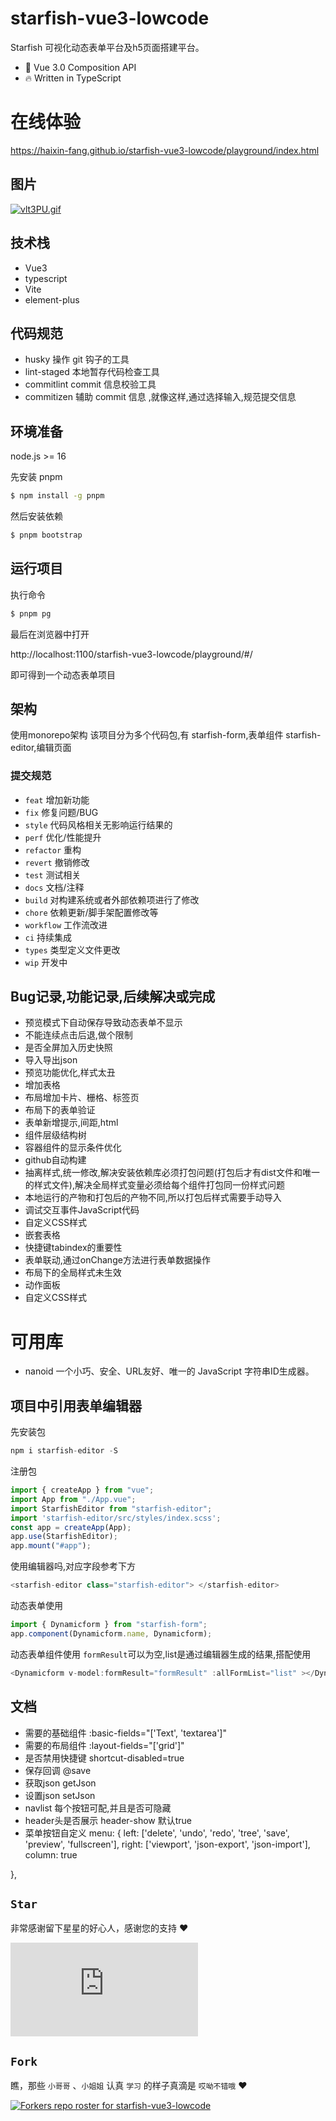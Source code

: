 # starfish-vue3-lowcode
Starfish 可视化动态表单平台及h5页面搭建平台。

* 💪 Vue 3.0 Composition API
* 🔥 Written in TypeScript

# 在线体验

https://haixin-fang.github.io/starfish-vue3-lowcode/playground/index.html

## 图片
[![vlt3PU.gif](https://s1.ax1x.com/2022/08/09/vlt3PU.gif)](https://imgtu.com/i/vlt3PU)

## 技术栈

- Vue3
- typescript
- Vite
- element-plus



## 代码规范
- husky
操作 git 钩子的工具
- lint-staged
本地暂存代码检查工具
- commitlint
commit 信息校验工具
- commitizen
辅助 commit 信息 ,就像这样,通过选择输入,规范提交信息
## 环境准备

node.js >= 16

先安装 pnpm

```bash
$ npm install -g pnpm
```

然后安装依赖

```bash
$ pnpm bootstrap
```

## 运行项目

执行命令

```bash
$ pnpm pg
```

最后在浏览器中打开

http://localhost:1100/starfish-vue3-lowcode/playground/#/

即可得到一个动态表单项目


## 架构

使用monorepo架构
该项目分为多个代码包,有
starfish-form,表单组件
starfish-editor,编辑页面


### 提交规范

- `feat` 增加新功能
- `fix` 修复问题/BUG
- `style` 代码风格相关无影响运行结果的
- `perf` 优化/性能提升
- `refactor` 重构
- `revert` 撤销修改
- `test` 测试相关
- `docs` 文档/注释
- `build` 对构建系统或者外部依赖项进行了修改
- `chore` 依赖更新/脚手架配置修改等
- `workflow` 工作流改进
- `ci` 持续集成
- `types` 类型定义文件更改
- `wip` 开发中


## Bug记录,功能记录,后续解决或完成

- 预览模式下自动保存导致动态表单不显示
- 不能连续点击后退,做个限制
- 是否全屏加入历史快照
- 导入导出json
- 预览功能优化,样式太丑
- 增加表格
- 布局增加卡片、栅格、标签页
- 布局下的表单验证
- 表单新增提示,间距,html
- 组件层级结构树
- 容器组件的显示条件优化
- github自动构建
- 抽离样式,统一修改,解决安装依赖库必须打包问题(打包后才有dist文件和唯一的样式文件),解决全局样式变量必须给每个组件打包同一份样式问题
- 本地运行的产物和打包后的产物不同,所以打包后样式需要手动导入
- 调试交互事件JavaScript代码
- 自定义CSS样式
- 嵌套表格
- 快捷键tabindex的重要性
- 表单联动,通过onChange方法进行表单数据操作
- 布局下的全局样式未生效
- 动作面板
- 自定义CSS样式

# 可用库
- nanoid 一个小巧、安全、URL友好、唯一的 JavaScript 字符串ID生成器。

## 项目中引用表单编辑器

先安装包
```js
npm i starfish-editor -S
```
注册包
```js
import { createApp } from "vue";
import App from "./App.vue";
import StarfishEditor from "starfish-editor";
import 'starfish-editor/src/styles/index.scss';
const app = createApp(App);
app.use(StarfishEditor);
app.mount("#app");
```
使用编辑器吗,对应字段参考下方
```js
<starfish-editor class="starfish-editor"> </starfish-editor>
```
动态表单使用
```js
import { Dynamicform } from "starfish-form";
app.component(Dynamicform.name, Dynamicform);
```

动态表单组件使用
`formResult`可以为空,list是通过编辑器生成的结果,搭配使用
```js
<Dynamicform v-model:formResult="formResult" :allFormList="list" ></Dynamicform>
```

## 文档
- 需要的基础组件
:basic-fields="['Text', 'textarea']"
- 需要的布局组件
:layout-fields="['grid']"
- 是否禁用快捷键
shortcut-disabled=true
- 保存回调
@save
- 获取json
getJson
- 设置json
setJson
- navlist 每个按钮可配,并且是否可隐藏
- header头是否展示
header-show 默认true
- 菜单按钮自定义
menu: {
    left: ['delete', 'undo', 'redo', 'tree', 'save', 'preview', 'fullscreen'],
    right: ['viewport', 'json-export', 'json-import'],
    column: true

},


## `Star`

非常感谢留下星星的好心人，感谢您的支持 :heart:

[![Stargazers for starfish-vue3-lowcode](https://bytecrank.com/nastyox/reporoster/php/stargazersSVG.php?user=haixin-fang&repo=starfish-vue3-lowcode)](https://github.com/haixin-fang/starfish-vue3-lowcode/stargazers)

## `Fork`

瞧，那些 `小哥哥` 、`小姐姐` 认真 `学习` 的样子真滴是 `哎呦不错哦` :heart:

[![Forkers repo roster for starfish-vue3-lowcode](https://reporoster.com/forks/haixin-fang/starfish-vue3-lowcode)](https://github.com/haixin-fang/starfish-vue3-lowcode/network/members)
